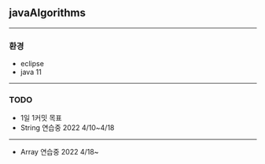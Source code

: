 ## javaAlgorithms

---
### 환경
 - eclipse
 - java 11

---
### TODO
 - 1일 1커밋 목표
 - String 연습중 2022 4/10~4/18
---
 - Array 연습중 2022 4/18~
